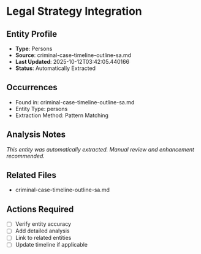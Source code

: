 # Legal Strategy Integration

## Entity Profile
- **Type**: Persons
- **Source**: criminal-case-timeline-outline-sa.md
- **Last Updated**: 2025-10-12T03:42:05.440166
- **Status**: Automatically Extracted

## Occurrences
- Found in: criminal-case-timeline-outline-sa.md
- Entity Type: persons
- Extraction Method: Pattern Matching

## Analysis Notes
*This entity was automatically extracted. Manual review and enhancement recommended.*

## Related Files
- criminal-case-timeline-outline-sa.md

## Actions Required
- [ ] Verify entity accuracy
- [ ] Add detailed analysis
- [ ] Link to related entities
- [ ] Update timeline if applicable

